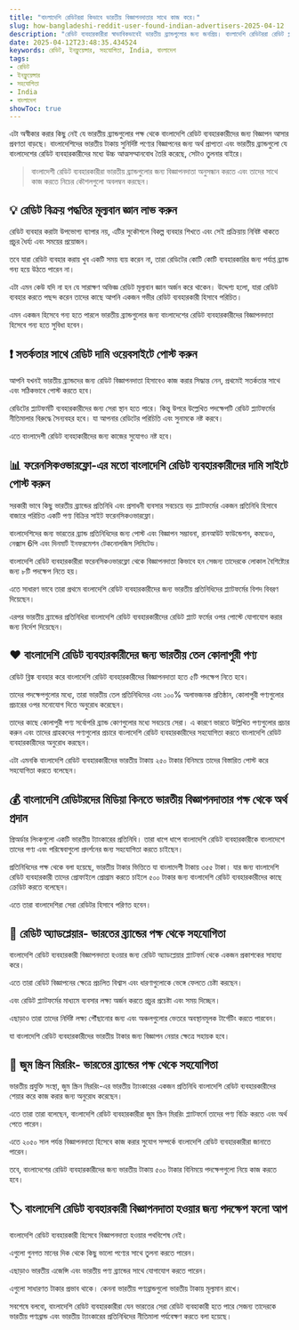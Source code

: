 ```yaml
---
title: "বাংলাদেশি রেডিটররা কিভাবে ভারতীয় বিজ্ঞাপনদাতার সাথে কাজ করে।"
slug: how-bangladeshi-reddit-user-found-indian-advertisers-2025-04-12
description: "রেডিট ব্যবহারকারীরা স্বাভাবিকভাবেই ভারতীয় ব্র্যান্ডগুলোর জন্য জনপ্রিয়। বাংলাদেশি রেডিটররা রেডিট প্ল্যাটফর্মে সেই সম্মানজনক স্থান ধরে রাখতে পারেন সহকর্মীদের মাধ্যমে পরামর্শ নিয়ে।"
date: 2025-04-12T23:48:35.434524
keywords: রেডিট, ইনফ্লুয়েন্সার, সহযোগিতা, India, বাংলাদেশ
tags:
- রেডিট
- ইনফ্লুয়েন্সার
- সহযোগিতা
- India
- বাংলাদেশ
showToc: true
---
```


এটা অস্বীকার করার কিছু নেই যে ভারতীয় ব্র্যান্ডগুলোর পক্ষ থেকে বাংলাদেশি রেডিট ব্যবহারকারীদের জন্য বিজ্ঞাপন আসার প্রবণতা বাড়ছে। বাংলাদেশিদের ভারতীয় টাকায় সুনির্দিষ্ট পণ্যের বিজ্ঞাপনের জন্য অর্থ প্রাপ্যতা এবং ভারতীয় ব্র্যান্ডগুলো যে বাংলাদেশের রেডিট ব্যবহারকারীদের মধ্যে উচ্চ আত্মসম্মানবোধ তৈরি করেছে, সেটাও তুলনার বাইরে। 


> বাংলাদেশী রেডিট ব্যবহারকারীরা ভারতীয় ব্র্যান্ডগুলোর জন্য বিজ্ঞাপনদাতা অনুসন্ধান করতে এবং তাদের সাথে কাজ করতে নিচের কৌশলগুলো অবলম্বন করছেন। 


## 💡 রেডিট বিক্রয় পদ্ধতির মূল্যবান জ্ঞান লাভ করুন
রেডিট ব্যবহার করাটা উপভোগ্য ব্যাপার নয়, এটির সুকৌশলে বিকল্প ব্যবহার শিখতে এবং সেই প্রক্রিয়ায় নিবিষ্ট থাকতে প্রচুর ধৈর্য্য এবং সময়ের প্রয়োজন। 


তবে যারা রেডিট ব্যবহার করায় খুব একটি সময় ব্যয় করেন না, তারা রেডিটের কোটি কোটি ব্যবহারকারির জন্য পর্যাপ্ত ব্র্যান্ড গন্য হয়ে উঠতে পারেন না। 


এটা এমন কেউ যদি না হন যে সারাক্ষণ অভিজ্ঞ রেডিট মূল্যবান জ্ঞান অর্জন করে থাকেন। উদ্দেশ্য হলো, যারা রেডিট ব্যবহার করতে পছন্দ করেন তাদের কাছে আপনি একজন গভীর রেডিট ব্যবহারকারী হিসাবে পরিচিত। 


এমন একজন হিসেবে গন্য হতে পারলে ভারতীয় ব্র্যান্ডগুলোর জন্য বাংলাদেশের রেডিট ব্যবহারকারীদের বিজ্ঞাপনদাতা হিসেবে গন্য হতে সুবিধা হবেন। 


## ❗ সতর্কতার সাথে রেডিট দামি ওয়েবসাইটে পোস্ট করুন
আপনি যখনই ভারতীয় ব্র্যান্ডদের জন্য রেডিট বিজ্ঞাপনদাতা হিসাবেও কাজ করার সিদ্ধান্ত নেন, প্রথমেই সতর্কতার সাথে এবং সঠিকভাবে পোস্ট করতে হবে। 


রেডিটের প্ল্যাটফর্মটি ব্যবহারকারীদের জন্য সেরা স্থান হতে পারে। কিন্তু উপরে উল্লেখিত পদক্ষেপটি রেডিট প্ল্যাটফর্মের নীতিমালার বিরুদ্ধে সৈন্যবহর হবে। যা আপনার রেডিটের পরিচিতি এবং সুনামকে নষ্ট করবে। 


এতে বাংলাদেশী রেডিট ব্যবহাকারীদের জন্য কাজের সুযোগও নষ্ট হবে। 


## 📊 ফরেনসিকওভারফ্লো-এর মতো বাংলাদেশি রেডিট ব্যবহারকারীদের দামি সাইটে পোস্ট করুন
সরকারী ভাবে কিছু ভারতীয় ব্র্যান্ডের প্রতিনিধি এবং প্রসাধনী ব্যবসার সবচেয়ে বড় প্ল্যাটফর্মের একজন প্রতিনিধি হিসাবে বাজারে পরিচিত একটি পণ্য বিক্রির সাইট ফরেনসিকওভারফ্লো। 


বাংলাদেশিদের জন্য ভারতের ব্র্যান্ড প্রতিনিধিদের জন্য পোস্ট এবং বিজ্ঞাপন সম্ভাবনা, রানআউট ফাউন্ডেশন, কমডেও, নেক্সাস 6পি এবং দিনমার্ট ইনফরমেশন টেকনোলজিস লিমিটেড। 


বাংলাদেশি রেডিট ব্যবহারকারীরা ফরেনসিকওভারফ্লো থেকে বিজ্ঞাপনদাতা কিভাবে হন সেজন্য তাদেরকে লোকাল বৈশিষ্ট্যের জন্য ৮টি পদক্ষেপ নিতে হয়। 


এতে সাধারণ ভাবে তারা প্রথমে বাংলাদেশি রেডিট ব্যবহারকারীদের জন্য ভারতীয় প্রতিনিধিদের প্ল্যাটফর্মের বিশদ বিবরণ দিয়েছেন। 


এরপর ভারতীয় ব্র্যান্ডের প্রতিনিধিরা বাংলাদেশি রেডিট ব্যবহারকারীদের রেডিট প্ল্যাট ফর্মের ওপর পোস্টে যোগাযোগ করার জন্য নির্দেশ দিয়েছেন। 


## ❤️ বাংলাদেশি রেডিট ব্যবহারকারীদের জন্য ভারতীয় তেল কোলাপুরী পণ্য
রেডিট ব্লিঙ্ক ব্যবহার করে বাংলাদেশি রেডিট ব্যবহারকারীদের বিজ্ঞাপনদাতা হতে ৫টি পদক্ষেপ নিতে হবে। 


তাদের পদক্ষেপগুলোর মধ্যে, তারা ভারতীয় তেল প্রতিনিধিদের এবং ১০০% অলাভজনক প্রতিষ্ঠান, কোলাপুরী পণ্যগুলোর প্রচারের ওপর মনোযোগ দিতে অনুরোধ করেছেন। 


তাদের কাছে কোলাপুরী পণ্য সর্বোপরি ব্র্যান্ড কোণগুলোর মধ্যে সবচেয়ে সেরা। এ কারণে ভারতে উল্লিখিত পণ্যগুলোর প্রচার করুন এবং তাদের গ্রাহকদের পণ্যগুলোর প্রচারে বাংলাদেশি রেডিট ব্যবহারকারীদের সহযোগিতা করতে বাংলাদেশি রেডিট ব্যবহারকারীদের অনুরোধ করছেন। 


এটা এমনকি বাংলাদেশি রেডিট ব্যবহারকারীদের ভারতীয় টাকায় ২৫০ টাকার বিনিময়ে তাদের বিস্তারিত পোস্ট করে সহযোগিতা করতে বলেছেন। 


## 💰 বাংলাদেশি রেডিটরদের মিডিয়া কিনতে ভারতীয় বিজ্ঞাপনদাতার পক্ষ থেকে অর্থ প্রদান
প্রিঅর্ডার লিংকগুলো একটি ভারতীয় ট্যাংকারের প্রতিনিধি। তারা ধাপে ধাপে বাংলাদেশি রেডিট ব্যবহারকারীকে বাংলাদেশে তাদের পণ্য এবং পরিষেবাগুলো প্রদর্শনের জন্য সহযোগিতা করতে চাইছেন। 


প্রতিনিধিদের পক্ষ থেকে বলা হয়েছে, ভারতীয় টাকার ভিত্তিতে যা বাংলাদেশী টাকায় ৩৫৫ টাকা। যার জন্য বাংলাদেশি রেডিট ব্যবহারকারী তাদের প্রোফাইলে প্রোগ্রাম করতে চাইলে ৫০০ টাকার জন্য বাংলাদেশি রেডিট ব্যবহারকারীদের কাছে ক্রেডিট করতে বলেছেন। 


এতে তারা বাংলাদেশিরা সেরা রেডিটর হিসাবে পরিণত হবেন। 


## 🤑 রেডিট অ্যাডপ্লেয়ার- ভারতের ব্র্যান্ডের পক্ষ থেকে সহযোগিতা
বাংলাদেশি রেডিট ব্যবহারকারী বিজ্ঞাপনদাতা হওয়ার জন্য রেডিট অ্যাডপ্লেয়ার প্ল্যাটফর্ম থেকে একজন প্রকাশকের সাহায্য করে। 


এতে তারা রেডিট বিজ্ঞাপনের ক্ষেত্রে প্রচলিত বিশ্বাস এবং ধারণাগুলোকে ভেঙ্গে ফেলতে চেষ্টা করছেন। 


এবং রেডিট প্ল্যাটফর্মের মাধ্যমে ব্যবসার লক্ষ্য অর্জন করতে প্রচুর প্রচেষ্টা এবং সময় দিচ্ছেন। 


এছাড়াও তারা তাদের নির্দিষ্ট লক্ষ্য পৌঁছানোর জন্য এবং অঞ্চলগুলোর ভেতরে অবস্থানমূলক টার্গেটিং করতে পারবেন। 


যা বাংলাদেশি রেডিট ব্যবহারকারীদের ভারতীয় টাকার জন্য বিজ্ঞাপন নেয়ার ক্ষেত্রে সহায়ক হবে। 


## 📢 জুম স্ক্রিন মিররিং- ভারতের ব্র্যান্ডের পক্ষ থেকে সহযোগিতা
ভারতীয় প্রযুক্তি সংস্থা, জুম স্ক্রিন মিররিং-এর ভারতীয় ট্যাংকারের একজন প্রতিনিধি বাংলাদেশি রেডিট ব্যবহারকারীদের শেয়ার করে কাজ করার জন্য অনুরোধ করেছেন। 


এতে তারা তারা বলেছেন, বাংলাদেশি রেডিট ব্যবহারকারীরা জুম স্ক্রিন মিররিং প্ল্যাটফর্মে তাদের পণ্য বিক্রি করতে এবং অর্থ পেতে পারেন। 


এতে ২০৫০ সাল পর্যন্ত বিজ্ঞাপনদাতা হিসেবে কাজ করার সুযোগ সম্পর্কে বাংলাদেশি রেডিট ব্যবহারকারীরা জানাতে পারেন। 


তবে, বাংলাদেশের রেডিট ব্যবহারকারীদের জন্য ভারতীয় টাকায় ৫০০ টাকার বিনিময়ে পদক্ষেপগুলো নিয়ে কাজ করতে হবে। 


## 🏷️ বাংলাদেশি রেডিট ব্যবহারকারী বিজ্ঞাপনদাতা হওয়ার জন্য পদক্ষেপ ফলো আপ
বাংলাদেশি রেডিট ব্যবহারকারী হিসেবে বিজ্ঞাপনদাতা হওয়ার পথবিশেষ নেই। 


এগুলো গুনগত মানের দিক থেকে কিছু ভালো পণ্যের সাথে তুলনা করতে পারেন। 


এছাড়াও ভারতীয় এজেন্সি এবং ভারতীয় পণ্য ব্র্যান্ডের সাথে যোগাযোগ করতে পারেন। 


এগুলো সাধারণত টাকার প্রভাব থাকে। কেননা ভারতীয় পণ্যব্রান্ডগুলো ভারতীয় টাকায় মূল্যমান রাখে। 


সবশেষে বলবো, বাংলাদেশি রেডিট ব্যবহারকারীরা যেন ভারতের সেরা রেডিট ব্যবহাকারী হতে পারে সেজন্য তাদেরকে ভারতীয় পণ্যব্রান্ড এবং ভারতীয় ট্যাংকারের প্রতিনিধিদের নীতিমালা পর্যবেক্ষণ করতে বলা হয়েছে।